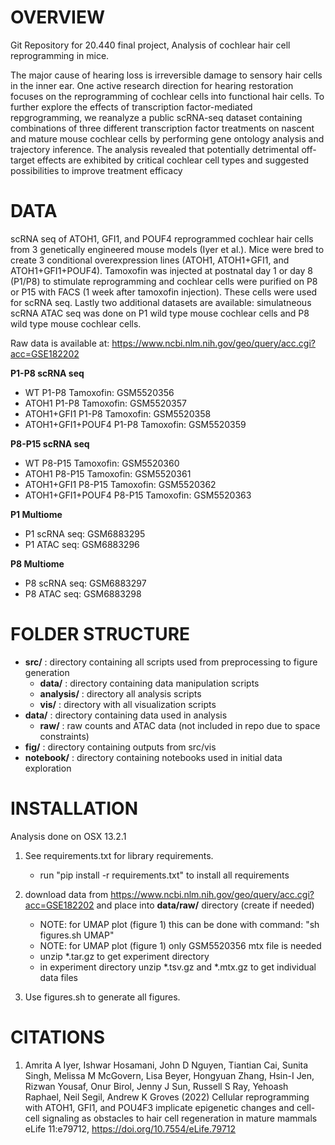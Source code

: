 # OVERVIEW

Git Repository for 20.440 final project, Analysis of cochlear hair cell reprogramming in mice. 

The major cause of hearing loss is irreversible damage to sensory hair cells in the inner ear.
One active research direction for hearing restoration focuses on the reprogramming of cochlear cells
into functional hair cells. To further explore the effects of transcription factor-mediated repgrogramming,
we reanalyze a public scRNA-seq dataset containing combinations of three different transcription factor
treatments on nascent and mature mouse cochlear cells by performing gene ontology analysis and
trajectory inference. The analysis revealed that potentially detrimental off-target effects are exhibited by
critical cochlear cell types and suggested possibilities to improve treatment efficacy
	
# DATA
scRNA seq of ATOH1, GFI1, and POUF4 reprogrammed cochlear hair cells from 3 genetically engineered mouse models (Iyer et al.).  Mice were bred to create 3 conditional overexpression lines (ATOH1, ATOH1+GFI1, and ATOH1+GFI1+POUF4). Tamoxofin was injected at postnatal day 1 or day 8  (P1/P8) to stimulate reprogramming and cochlear cells were purified on P8 or P15 with FACS (1 week after tamoxofin injection).  These cells were used for scRNA seq. Lastly two additional datasets are available: simulatneous scRNA ATAC seq was done on P1 wild type mouse cochlear cells and P8 wild type mouse cochlear cells.

Raw data is available at: https://www.ncbi.nlm.nih.gov/geo/query/acc.cgi?acc=GSE182202

**P1-P8 scRNA seq**

- WT P1-P8 Tamoxofin: GSM5520356
- ATOH1 P1-P8 Tamoxofin: GSM5520357
- ATOH1+GFI1 P1-P8 Tamoxofin: GSM5520358
- ATOH1+GFI1+POUF4 P1-P8 Tamoxofin: GSM5520359


**P8-P15 scRNA seq**

- WT P8-P15 Tamoxofin: GSM5520360
- ATOH1 P8-P15 Tamoxofin: GSM5520361
- ATOH1+GFI1 P8-P15 Tamoxofin: GSM5520362
- ATOH1+GFI1+POUF4 P8-P15 Tamoxofin: GSM5520363

**P1 Multiome**

- P1 scRNA seq: GSM6883295
- P1 ATAC seq: GSM6883296

**P8 Multiome**

- P8 scRNA seq: GSM6883297
- P8 ATAC seq: GSM6883298



# FOLDER STRUCTURE
	
- **src/** : 	directory containing all scripts used from preprocessing to figure generation
	- **data/** :  directory containing data manipulation scripts
	- **analysis/** : directory all analysis scripts
	- **vis/** : directory with all visualization scripts
- **data/** : 	directory containing data used in analysis
    - **raw/** : raw counts and ATAC data (not included in repo due to space constraints)
- **fig/** : 	directory containing outputs from src/vis
- **notebook/** : 	directory containing notebooks used in initial data exploration 

# INSTALLATION

Analysis done on OSX 13.2.1

1. See requirements.txt for library requirements. 
    - run "pip install -r requirements.txt" to install all requirements

2. download data from https://www.ncbi.nlm.nih.gov/geo/query/acc.cgi?acc=GSE182202 and place into **data/raw/** directory (create if needed)
    - NOTE: for UMAP plot (figure 1) this can be done with command:  "sh figures.sh UMAP"
    - NOTE: for UMAP plot (figure 1) only GSM5520356  mtx file is needed 
    - unzip *.tar.gz to get experiment directory
    - in experiment directory unzip *.tsv.gz and *.mtx.gz to get individual data files
    



3. Use figures.sh to generate all figures.



# CITATIONS

1. Amrita A Iyer, Ishwar Hosamani, John D Nguyen, Tiantian Cai, Sunita Singh, Melissa M McGovern, Lisa Beyer, Hongyuan Zhang, Hsin-I Jen, Rizwan Yousaf, Onur Birol, Jenny J Sun, Russell S Ray, Yehoash Raphael, Neil Segil, Andrew K Groves (2022) Cellular reprogramming with ATOH1, GFI1, and POU4F3 implicate epigenetic changes and cell-cell signaling as obstacles to hair cell regeneration in mature mammals eLife 11:e79712, https://doi.org/10.7554/eLife.79712
